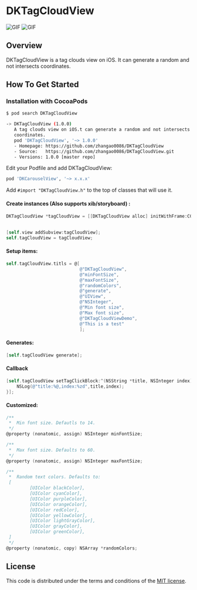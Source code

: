 # DKTagCloudView
![GIF](https://raw.githubusercontent.com/zhangao0086/DKTagCloudView/master/preview1.gif)
![GIF](https://raw.githubusercontent.com/zhangao0086/DKTagCloudView/master/preview2.gif)
## Overview
DKTagCloudView is a tag clouds view on iOS. It can generate a random and not intersects coordinates.

## How To Get Started

### Installation with CocoaPods

``` bash
$ pod search DKTagCloudView

-> DKTagCloudView (1.0.0)
   A tag clouds view on iOS.t can generate a random and not intersects
   coordinates.
   pod 'DKTagCloudView', '~> 1.0.0'
   - Homepage: https://github.com/zhangao0086/DKTagCloudView
   - Source:   https://github.com/zhangao0086/DKTagCloudView.git
   - Versions: 1.0.0 [master repo]
```

Edit your Podfile and add DKTagCloudView:

``` bash
pod 'DKCarouselView', '~> x.x.x'
```

Add `#import "DKTagCloudView.h"` to the top of classes that will use it.  
#### Create instances (Also supports xib/storyboard) :

``` objective-c
DKTagCloudView *tagCloudView = [[DKTagCloudView alloc] initWithFrame:CGRectMake(0, 64,
                                                                                self.view.bounds.size.width,
                                                                                self.view.bounds.size.height - 64)];
[self.view addSubview:tagCloudView];
self.tagCloudView = tagCloudView;
```

#### Setup items:

``` objective-c
self.tagCloudView.titls = @[
                            @"DKTagCloudView",
                            @"minFontSize",
                            @"maxFontSize",
                            @"randomColors",
                            @"generate",
                            @"UIView",
                            @"NSInteger",
                            @"Min font size",
                            @"Max font size",
                            @"DKTagCloudViewDemo",
                            @"This is a test"
                            ];
```

#### Generates:

``` objective-c
[self.tagCloudView generate];
```

#### Callback

``` objective-c
[self.tagCloudView setTagClickBlock:^(NSString *title, NSInteger index) {
    NSLog(@"title:%@,index:%zd",title,index);
}];
```

#### Customized:

``` objective-c
/**
 *  Min font size. Defautls to 14.
 */
@property (nonatomic, assign) NSInteger minFontSize;

/**
 *  Max font size. Defaults to 60.
 */
@property (nonatomic, assign) NSInteger maxFontSize;

/**
 *  Random text colors. Defaults to: 
 [
         [UIColor blackColor],
         [UIColor cyanColor],
         [UIColor purpleColor],
         [UIColor orangeColor],
         [UIColor redColor],
         [UIColor yellowColor],
         [UIColor lightGrayColor],
         [UIColor grayColor],
         [UIColor greenColor],
 ]
 */
@property (nonatomic, copy) NSArray *randomColors;
```

## License
This code is distributed under the terms and conditions of the <a href="https://github.com/zhangao0086/DKTagCloudView/master/LICENSE">MIT license</a>.